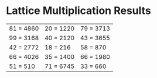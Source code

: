 # Lattice Multiplication Results

|   |   |   |
|---|---|---|
| 81 = 4860 | 20 = 1220 | 79 = 3713 |
| 99 = 3168 | 40 = 2120 | 43 = 3655 |
| 42 = 2772 | 18 = 216 | 58 = 870 |
| 66 = 4026 | 35 = 1400 | 66 = 1980 |
| 51 = 510 | 71 = 6745 | 33 = 660 |
